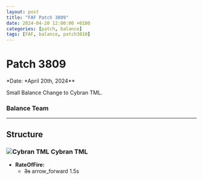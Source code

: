 ```yaml
---
layout: post
title: "FAF Patch 3809"
date: 2024-04-20 12:00:00 +0100
categories: [patch, balance]
tags: [FAF, balance, patch3810]
---
```


# Patch 3809

*Date: *April 20th, 2024\*\*

Small Balance Change to Cybran TML.

### Balance Team

---

## Structure

### ![Cybran TML](/assets/images/units/cybran/structure/T2Tml.png) Cybran TML

- **RateOfFire:**
  - ~~3s~~ <span class="material-symbols-outlined">
    arrow_forward
    </span> 1.5s
